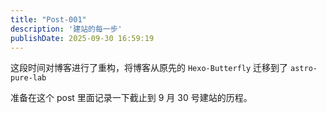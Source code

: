 ```yaml
---
title: "Post-001"
description: '建站的每一步'
publishDate: 2025-09-30 16:59:19
---
```

这段时间对博客进行了重构，将博客从原先的 `Hexo-Butterfly` 迁移到了 `astro-pure-lab` 

准备在这个 post 里面记录一下截止到 9 月 30 号建站的历程。
